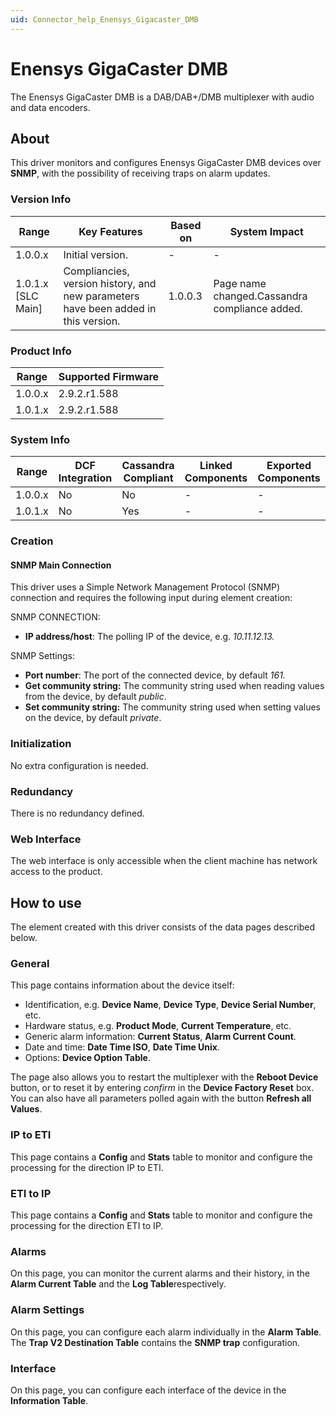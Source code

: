 ```yaml
---
uid: Connector_help_Enensys_Gigacaster_DMB
---
```


# Enensys GigaCaster DMB

The Enensys GigaCaster DMB is a DAB/DAB+/DMB multiplexer with audio and data encoders.

## About

This driver monitors and configures Enensys GigaCaster DMB devices over **SNMP**, with the possibility of receiving traps on alarm updates.

### Version Info

| **Range**            | **Key Features**                                                                   | **Based on** | **System Impact**                             |
|----------------------|------------------------------------------------------------------------------------|--------------|-----------------------------------------------|
| 1.0.0.x              | Initial version.                                                                   | \-           | \-                                            |
| 1.0.1.x \[SLC Main\] | Compliancies, version history, and new parameters have been added in this version. | 1.0.0.3      | Page name changed.Cassandra compliance added. |

### Product Info

| **Range** | **Supported Firmware** |
|-----------|------------------------|
| 1.0.0.x   | 2.9.2.r1.588           |
| 1.0.1.x   | 2.9.2.r1.588           |

### System Info

| **Range** | **DCF Integration** | **Cassandra Compliant** | **Linked Components** | **Exported Components** |
|-----------|---------------------|-------------------------|-----------------------|-------------------------|
| 1.0.0.x   | No                  | No                      | \-                    | \-                      |
| 1.0.1.x   | No                  | Yes                     | \-                    | \-                      |

### Creation

#### SNMP Main Connection

This driver uses a Simple Network Management Protocol (SNMP) connection and requires the following input during element creation:

SNMP CONNECTION:

- **IP address/host**: The polling IP of the device, e.g. *10.11.12.13.*

SNMP Settings:

- **Port number**: The port of the connected device, by default *161.*
- **Get community string:** The community string used when reading values from the device, by default *public*.
- **Set community string:** The community string used when setting values on the device, by default *private*.

### Initialization

No extra configuration is needed.

### Redundancy

There is no redundancy defined.

### Web Interface

The web interface is only accessible when the client machine has network access to the product.

## How to use

The element created with this driver consists of the data pages described below.

### General

This page contains information about the device itself:

- Identification, e.g. **Device Name**, **Device Type**, **Device Serial Number**, etc.
- Hardware status, e.g. **Product Mode**, **Current Temperature**, etc.
- Generic alarm information: **Current Status**, **Alarm Current Count**.
- Date and time: **Date Time ISO**, **Date Time Unix**.
- Options: **Device Option Table**.

The page also allows you to restart the multiplexer with the **Reboot Device** button, or to reset it by entering *confirm* in the **Device Factory Reset** box. You can also have all parameters polled again with the button **Refresh all Values**.

### IP to ETI

This page contains a **Config** and **Stats** table to monitor and configure the processing for the direction IP to ETI.

### ETI to IP

This page contains a **Config** and **Stats** table to monitor and configure the processing for the direction ETI to IP.

### Alarms

On this page, you can monitor the current alarms and their history, in the **Alarm Current Table** and the **Log Table**respectively.

### Alarm Settings

On this page, you can configure each alarm individually in the **Alarm Table**. The **Trap V2 Destination Table** contains the **SNMP trap** configuration.

### Interface

On this page, you can configure each interface of the device in the **Information Table**.
